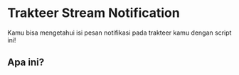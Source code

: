 # Trakteer Stream Notification
Kamu bisa mengetahui isi pesan notifikasi pada trakteer kamu dengan script ini!

## Apa ini?
